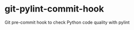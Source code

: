git-pylint-commit-hook
======================

Git pre-commit hook to check Python code quality with pylint